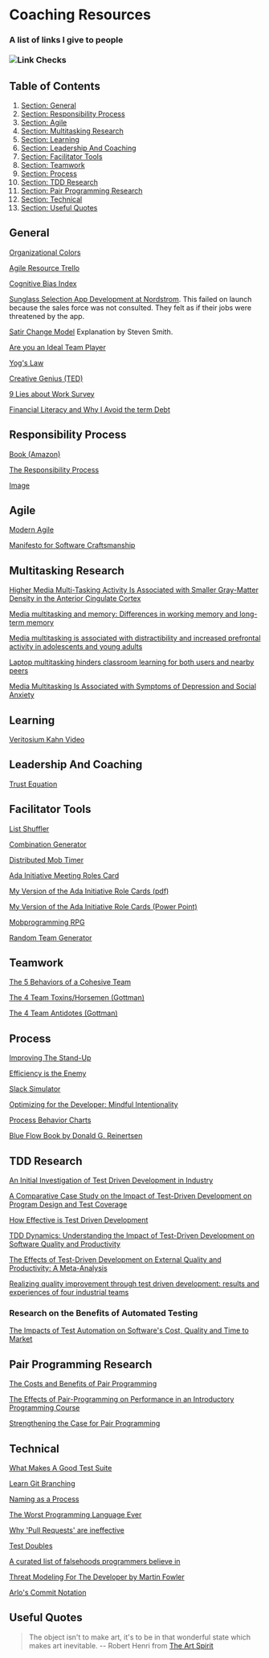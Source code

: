 <!-- GENERATED DOCUMENT DO NOT EDIT! -->
<!-- prettier-ignore-start -->
<!-- markdownlint-disable -->

# Coaching Resources #

### A list of links I give to people<br><br>![Link Checks](https://github.com/jason-kerney/CoachingResources/actions/workflows/validateUrls.yml/badge.svg) ###

## Table of Contents ##

1. [Section: General](#general)
2. [Section: Responsibility Process](#responsibility-process)
3. [Section: Agile](#agile)
4. [Section: Multitasking Research](#multitasking-research)
5. [Section: Learning](#learning)
6. [Section: Leadership And Coaching](#leadership-and-coaching)
7. [Section: Facilitator Tools](#facilitator-tools)
8. [Section: Teamwork](#teamwork)
9. [Section: Process](#process)
10. [Section: TDD Research](#tdd-research)
11. [Section: Pair Programming Research](#pair-programming-research)
12. [Section: Technical](#technical)
13. [Section: Useful Quotes](#useful-quotes)

## General ##

[Organizational Colors](https://www.workplacepeaceinstitute.com/post/reimagining-the-workplace-organizational-paradigms)

[Agile Resource Trello](https://trello.com/b/1lfMkCOh/software-profession-resources)

[Cognitive Bias Index](https://upload.wikimedia.org/wikipedia/commons/6/65/Cognitive_bias_codex_en.svg?ref=insanelyusefulwebsites)

[Sunglass Selection App Development at Nordstrom](https://www.youtube.com/watch?v=2NFH3VC6LNs). This failed on launch because the sales force was not consulted. They felt as if their jobs were threatened by the app.

[Satir Change Model](https://stevenmsmith.com/ar-satir-change-model/) Explanation by Steven Smith.

[Are you an Ideal Team Player](https://www.youtube.com/watch?v=PRh80RyT74I)

[Yog's Law](https://www.chrisstead.net/power-dynamics/yogs-law/workplace-safety/2021/07/16/yogs-law-power-responsibility-and-accountability.html)

[Creative Genius (TED)](https://www.ted.com/talks/elizabeth_gilbert_your_elusive_creative_genius)

[9 Lies about Work Survey](https://catalystgrowthadvisors.com/2019/06/25/nine-lies-about-work-8-question-team-engagement-assessment/)

[Financial Literacy and Why I Avoid the term Debt](http://media.wix.com/ugd/a738b9_9a413bc46954faf89b8f7e10d9239340.pdf)

## Responsibility Process ##

[Book (Amazon)](https://a.co/d/9k6FqhC)

[The Responsibility Process](https://www.youtube.com/watch?v=urcezKRhpoY)

[Image](https://external-content.duckduckgo.com/iu/?u=http%3A%2F%2Fleanintuit.com%2Fwp-content%2Fuploads%2F2016%2F12%2FThe-Responsibility-Process.jpg&f=1&nofb=1&ipt=9a1633c0e2d67432cea9b8065940db670b81bc2c473b8eb34ecc881b99ded488&ipo=images)

## Agile ##

[Modern Agile](https://www.youtube.com/watch?v=0PMYKxTkdU0)

[Manifesto for Software Craftsmanship](https://manifesto.softwarecraftsmanship.org/)

## Multitasking Research ##

[Higher Media Multi-Tasking Activity Is Associated with Smaller Gray-Matter Density in the Anterior Cingulate Cortex](https://www.ncbi.nlm.nih.gov/pmc/articles/PMC4174517/)

[Media multitasking and memory: Differences in working memory and long-term memory](https://pubmed.ncbi.nlm.nih.gov/26223469/)

[Media multitasking is associated with distractibility and increased prefrontal activity in adolescents and young adults](https://www.sciencedirect.com/science/article/abs/pii/S1053811916300441)

[Laptop multitasking hinders classroom learning for both users and nearby peers](https://www.sciencedirect.com/science/article/pii/S0360131512002254)

[Media Multitasking Is Associated with Symptoms of Depression and Social Anxiety](https://www.psychologytoday.com/us/blog/the-squeaky-wheel/201606/10-real-risks-multitasking-mind-and-body)

## Learning ##

[Veritosium Kahn Video](https://www.youtube.com/watch?v=eVtCO84MDj8)

## Leadership And Coaching ##

[Trust Equation](https://trustedadvisor.com/why-trust-matters/understanding-trust/understanding-the-trust-equation)

## Facilitator Tools ##

[List Shuffler](https://www.random.org/lists/)

[Combination Generator](https://calculla.com/combinations_generator)

[Distributed Mob Timer](https://mobti.me/)

[Ada Initiative Meeting Roles Card](https://files.adainitiative.org/wiki_binaries/role_cards.pdf)

[My Version of the Ada Initiative Role Cards (pdf)](./artifacts/MeetingRoleCards.pdf)

[My Version of the Ada Initiative Role Cards (Power Point)](./artifacts/MeetingRoleCards.pptx)

[Mobprogramming RPG](https://github.com/willemlarsen/mobprogrammingrpg)

[Random Team Generator](https://www.gigacalculator.com/randomizers/random-team-generator.php)

## Teamwork ##

[The 5 Behaviors of a Cohesive Team](https://www.cogent-solutions.com/5-behaviors-of-a-cohesive-team/)

[The 4 Team Toxins/Horsemen (Gottman)](https://www.gottman.com/blog/the-four-horsemen-recognizing-criticism-contempt-defensiveness-and-stonewalling/)

[The 4 Team Antidotes (Gottman)](https://www.gottman.com/blog/the-four-horsemen-the-antidotes/)

## Process ##

[Improving The Stand-Up](https://improvingflow.com/2021/05/17/improving-standup.html)

[Efficiency is the Enemy](https://fs.blog/2021/05/slack/)

[Slack Simulator](https://setosa.io/blog/2014/09/02/gridlock/)

[Optimizing for the Developer: Mindful Intentionality](http://www.chrisstead.net/developer-practice/work-optimization/2020/10/08/optimizing-for-the-developer-mindful-intentionality.html)

[Process Behavior Charts](https://demingalliance.org/resources/articles/process-behaviour-charts-an-introduction)

[Blue Flow Book by Donald G. Reinertsen](https://www.amazon.com/Principles-Product-Development-Flow-Generation/dp/1935401009)

## TDD Research ##

[An Initial Investigation of Test Driven Development in Industry](https://collaboration.csc.ncsu.edu/laurie/Papers/TDDpaperv8.pdf)

[A Comparative Case Study on the Impact of Test-Driven Development on Program Design and Test Coverage](https://arxiv.org/ftp/arxiv/papers/1711/1711.05082.pdf)

[How Effective is Test Driven Development](https://www.researchgate.net/publication/258126622_How_Effective_is_Test_Driven_Development)

[TDD Dynamics: Understanding the Impact of Test-Driven Development on Software Quality and Productivity](https://www.google.com/url?sa=t&rct=j&q=&esrc=s&source=web&cd=1&cad=rja&uact=8&ved=2ahUKEwilgtPBlYvnAhWLqZ4KHS66CE4QFjAAegQIBhAB&url=https%3A%2F%2Fdigital.library.ryerson.ca%2Fislandora%2Fobject%2FRULA%253A2150%2Fdatastream%2FOBJ%2Fdownload%2FTDD_Dynamics__Understanding_the_Impact_of_Test-Driven_Development_on_Software_Quality_and_Productivity.pdf&usg=AOvVaw20OD1tkR-HMrphV95aNjJw)

[The Effects of Test-Driven Development on External Quality and Productivity: A Meta-Analysis](https://www.semanticscholar.org/paper/The-Effects-of-Test-Driven-Development-on-External-Rafique-Misic/7a0b5586669a4ba9c0ac5b2fe59f58c4e8330f58)

[Realizing quality improvement through test driven development: results and experiences of four industrial teams](https://www.microsoft.com/en-us/research/wp-content/uploads/2009/10/Realizing-Quality-Improvement-Through-Test-Driven-Development-Results-and-Experiences-of-Four-Industrial-Teams-nagappan_tdd.pdf)

### Research on the Benefits of Automated Testing ###

[The Impacts of Test Automation on Software's Cost, Quality and Time to Market](https://www.sciencedirect.com/science/article/pii/S1877050916001277)

## Pair Programming Research ##

[The Costs and Benefits of Pair Programming](https://collaboration.csc.ncsu.edu/laurie/Papers/XPSardinia.PDF)

[The Effects of Pair-Programming on Performance in an Introductory Programming Course](https://courses.cs.washington.edu/courses/cse590e/02sp/pairprogramming.pdf)

[Strengthening the Case for Pair Programming](https://collaboration.csc.ncsu.edu/laurie/Papers/ieeeSoftware.PDF)

## Technical ##

[What Makes A Good Test Suite](https://arlobelshee.com/what-makes-a-good-test-suite/llewellyn-falco/)

[Learn Git Branching](https://learngitbranching.js.org/)

[Naming as a Process](https://www.digdeeproots.com/articles/on/naming-process/)

[The Worst Programming Language Ever](https://www.youtube.com/watch?v=vcFBwt1nu2U)

[Why 'Pull Requests' are ineffective](https://chelseatroy.com/2019/12/18/reviewing-pull-requests/)

[Test Doubles](https://www.martinfowler.com/bliki/TestDouble.html)

[A curated list of falsehoods programmers believe in](https://github.com/kdeldycke/awesome-falsehood)

[Threat Modeling For The Developer by Martin Fowler](https://martinfowler.com/articles/agile-threat-modelling.html)

[Arlo's Commit Notation](https://github.com/RefactoringCombos/ArlosCommitNotation)

## Useful Quotes ##

> The object isn't to make art, it's to be in that wonderful state which makes art inevitable.
> -- Robert Henri from [The Art Spirit](https://a.co/d/34uITKk)

<!-- markdownlint-restore -->
<!-- prettier-ignore-end -->
<!-- GENERATED DOCUMENT DO NOT EDIT! -->